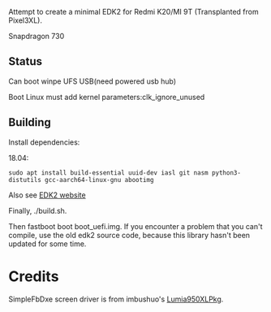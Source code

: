 Attempt to create a minimal EDK2 for Redmi K20/MI 9T (Transplanted from Pixel3XL).

Snapdragon 730

## Status
Can boot winpe
UFS
USB(need powered usb hub)

Boot Linux must add kernel parameters:clk_ignore_unused

## Building

Install dependencies:

18.04:

```
sudo apt install build-essential uuid-dev iasl git nasm python3-distutils gcc-aarch64-linux-gnu abootimg
```

Also see [EDK2 website](https://github.com/tianocore/tianocore.github.io/wiki/Using-EDK-II-with-Native-GCC#Install_required_software_from_apt)

Finally, ./build.sh.

Then fastboot boot boot_uefi.img.
If you encounter a problem that you can't compile, use the old edk2 source code, because this library hasn't been updated for some time.

# Credits

SimpleFbDxe screen driver is from imbushuo's [Lumia950XLPkg](https://github.com/WOA-Project/Lumia950XLPkg).
